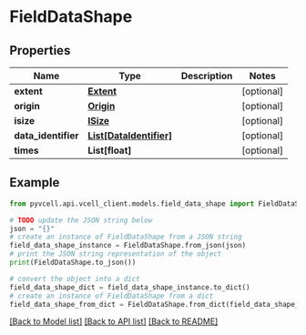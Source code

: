 # FieldDataShape

## Properties

| Name                | Type                                          | Description | Notes      |
| ------------------- | --------------------------------------------- | ----------- | ---------- |
| **extent**          | [**Extent**](Extent.md)                       |             | [optional] |
| **origin**          | [**Origin**](Origin.md)                       |             | [optional] |
| **isize**           | [**ISize**](ISize.md)                         |             | [optional] |
| **data_identifier** | [**List[DataIdentifier]**](DataIdentifier.md) |             | [optional] |
| **times**           | **List[float]**                               |             | [optional] |

## Example

```python
from pyvcell.api.vcell_client.models.field_data_shape import FieldDataShape

# TODO update the JSON string below
json = "{}"
# create an instance of FieldDataShape from a JSON string
field_data_shape_instance = FieldDataShape.from_json(json)
# print the JSON string representation of the object
print(FieldDataShape.to_json())

# convert the object into a dict
field_data_shape_dict = field_data_shape_instance.to_dict()
# create an instance of FieldDataShape from a dict
field_data_shape_from_dict = FieldDataShape.from_dict(field_data_shape_dict)
```

[[Back to Model list]](../README.md#documentation-for-models) [[Back to API list]](../README.md#documentation-for-api-endpoints) [[Back to README]](../README.md)
